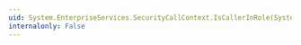 ```yaml
---
uid: System.EnterpriseServices.SecurityCallContext.IsCallerInRole(System.String)
internalonly: False
---
```

